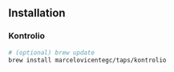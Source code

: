 ## Installation

### Kontrolio

```bash
# (optional) brew update
brew install marcelovicentegc/taps/kontrolio
```
